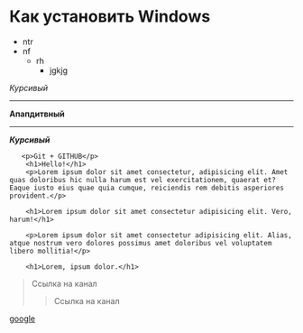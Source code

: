 # Как установить Windows

* ntr
* nf
    * rh
        * jgkjg


_Курсивый_

---

__Апапдитвный__

---

___Курсивый___


```
   <p>Git + GITHUB</p>
    <h1>Hello!</h1>
    <p>Lorem ipsum dolor sit amet consectetur, adipisicing elit. Amet quas doloribus hic nulla harum est vel exercitationem, quaerat et? Eaque iusto eius quae quia cumque, reiciendis rem debitis asperiores provident.</p>

    <h1>Lorem ipsum dolor sit amet consectetur adipisicing elit. Vero, harum!</h1>

    <p>Lorem ipsum dolor sit amet consectetur adipisicing elit. Alias, atque nostrum vero dolores possimus amet doloribus vel voluptatem libero mollitia!</p>

    <h1>Lorem, ipsum dolor.</h1>
```

>Ссылка на канал
>>Ссылка на канал

[google](https://google.com)
[^1]: Текст ссылки